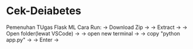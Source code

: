 # Cek-Deiabetes
Pemenuhan TUgas Flask ML
Cara Run:
-> Download Zip -> 
-> Extract -> 
-> Open folder(lewat VSCode) -> 
-> open new terminal -> 
-> copy "python app.py" -> 
-> Enter -> 

